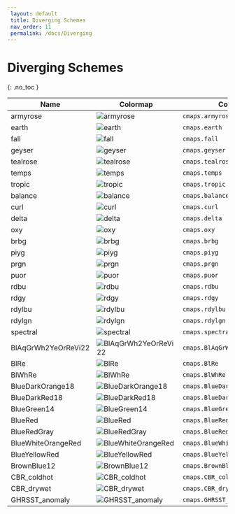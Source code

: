 ```yaml
--- 
 layout: default 
 title: Diverging Schemes 
 nav_order: 11
 permalink: /docs/Diverging 
--- 
```


# Diverging Schemes
{: .no_toc } 

| Name        | Colormap    | Code       | Levels     | 
| ----------- | ----------- | -----------| -----------| 
| armyrose| ![armyrose](/colormaps/assets/images/cartocolors/armyrose.png) | ```cmaps.armyrose``` | 7| 
| earth| ![earth](/colormaps/assets/images/cartocolors/earth.png) | ```cmaps.earth``` | 7| 
| fall| ![fall](/colormaps/assets/images/cartocolors/fall.png) | ```cmaps.fall``` | 7| 
| geyser| ![geyser](/colormaps/assets/images/cartocolors/geyser.png) | ```cmaps.geyser``` | 7| 
| tealrose| ![tealrose](/colormaps/assets/images/cartocolors/tealrose.png) | ```cmaps.tealrose``` | 7| 
| temps| ![temps](/colormaps/assets/images/cartocolors/temps.png) | ```cmaps.temps``` | 7| 
| tropic| ![tropic](/colormaps/assets/images/cartocolors/tropic.png) | ```cmaps.tropic``` | 7| 
| balance| ![balance](/colormaps/assets/images/cmocean/balance.png) | ```cmaps.balance``` | 256| 
| curl| ![curl](/colormaps/assets/images/cmocean/curl.png) | ```cmaps.curl``` | 512| 
| delta| ![delta](/colormaps/assets/images/cmocean/delta.png) | ```cmaps.delta``` | 512| 
| oxy| ![oxy](/colormaps/assets/images/cmocean/oxy.png) | ```cmaps.oxy``` | 256| 
| brbg| ![brbg](/colormaps/assets/images/colorbrewer/brbg.png) | ```cmaps.brbg``` | 9| 
| piyg| ![piyg](/colormaps/assets/images/colorbrewer/piyg.png) | ```cmaps.piyg``` | 9| 
| prgn| ![prgn](/colormaps/assets/images/colorbrewer/prgn.png) | ```cmaps.prgn``` | 9| 
| puor| ![puor](/colormaps/assets/images/colorbrewer/puor.png) | ```cmaps.puor``` | 9| 
| rdbu| ![rdbu](/colormaps/assets/images/colorbrewer/rdbu.png) | ```cmaps.rdbu``` | 9| 
| rdgy| ![rdgy](/colormaps/assets/images/colorbrewer/rdgy.png) | ```cmaps.rdgy``` | 9| 
| rdylbu| ![rdylbu](/colormaps/assets/images/colorbrewer/rdylbu.png) | ```cmaps.rdylbu``` | 9| 
| rdylgn| ![rdylgn](/colormaps/assets/images/colorbrewer/rdylgn.png) | ```cmaps.rdylgn``` | 9| 
| spectral| ![spectral](/colormaps/assets/images/colorbrewer/spectral.png) | ```cmaps.spectral``` | 9| 
| BlAqGrWh2YeOrReVi22| ![BlAqGrWh2YeOrReVi22](/colormaps/assets/images/ncar_ncl/BlAqGrWh2YeOrReVi22.png) | ```cmaps.BlAqGrWh2YeOrReVi22``` | 22| 
| BlRe| ![BlRe](/colormaps/assets/images/ncar_ncl/BlRe.png) | ```cmaps.BlRe``` | 96| 
| BlWhRe| ![BlWhRe](/colormaps/assets/images/ncar_ncl/BlWhRe.png) | ```cmaps.BlWhRe``` | 101| 
| BlueDarkOrange18| ![BlueDarkOrange18](/colormaps/assets/images/ncar_ncl/BlueDarkOrange18.png) | ```cmaps.BlueDarkOrange18``` | 18| 
| BlueDarkRed18| ![BlueDarkRed18](/colormaps/assets/images/ncar_ncl/BlueDarkRed18.png) | ```cmaps.BlueDarkRed18``` | 18| 
| BlueGreen14| ![BlueGreen14](/colormaps/assets/images/ncar_ncl/BlueGreen14.png) | ```cmaps.BlueGreen14``` | 14| 
| BlueRed| ![BlueRed](/colormaps/assets/images/ncar_ncl/BlueRed.png) | ```cmaps.BlueRed``` | 252| 
| BlueRedGray| ![BlueRedGray](/colormaps/assets/images/ncar_ncl/BlueRedGray.png) | ```cmaps.BlueRedGray``` | 253| 
| BlueWhiteOrangeRed| ![BlueWhiteOrangeRed](/colormaps/assets/images/ncar_ncl/BlueWhiteOrangeRed.png) | ```cmaps.BlueWhiteOrangeRed``` | 254| 
| BlueYellowRed| ![BlueYellowRed](/colormaps/assets/images/ncar_ncl/BlueYellowRed.png) | ```cmaps.BlueYellowRed``` | 254| 
| BrownBlue12| ![BrownBlue12](/colormaps/assets/images/ncar_ncl/BrownBlue12.png) | ```cmaps.BrownBlue12``` | 12| 
| CBR_coldhot| ![CBR_coldhot](/colormaps/assets/images/ncar_ncl/CBR_coldhot.png) | ```cmaps.CBR_coldhot``` | 11| 
| CBR_drywet| ![CBR_drywet](/colormaps/assets/images/ncar_ncl/CBR_drywet.png) | ```cmaps.CBR_drywet``` | 11| 
| GHRSST_anomaly| ![GHRSST_anomaly](/colormaps/assets/images/ncar_ncl/GHRSST_anomaly.png) | ```cmaps.GHRSST_anomaly``` | 42| 
